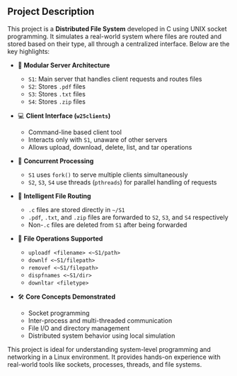## Project Description

This project is a **Distributed File System** developed in C using UNIX socket programming. It simulates a real-world system where files are routed and stored based on their type, all through a centralized interface. Below are the key highlights:

- 📁 **Modular Server Architecture**  
  - `S1`: Main server that handles client requests and routes files  
  - `S2`: Stores `.pdf` files  
  - `S3`: Stores `.txt` files  
  - `S4`: Stores `.zip` files  

- 💻 **Client Interface (`w25clients`)**  
  - Command-line based client tool  
  - Interacts only with `S1`, unaware of other servers  
  - Allows upload, download, delete, list, and tar operations

- 🔁 **Concurrent Processing**  
  - `S1` uses `fork()` to serve multiple clients simultaneously  
  - `S2`, `S3`, `S4` use threads (`pthreads`) for parallel handling of requests

- 🧠 **Intelligent File Routing**  
  - `.c` files are stored directly in `~/S1`  
  - `.pdf`, `.txt`, and `.zip` files are forwarded to `S2`, `S3`, and `S4` respectively  
  - Non-`.c` files are deleted from `S1` after being forwarded

- 📂 **File Operations Supported**  
  - `uploadf <filename> <~S1/path>`  
  - `downlf <~S1/filepath>`  
  - `removef <~S1/filepath>`  
  - `dispfnames <~S1/dir>`  
  - `downltar <filetype>`

- 🛠 **Core Concepts Demonstrated**  
  - Socket programming  
  - Inter-process and multi-threaded communication  
  - File I/O and directory management  
  - Distributed system behavior using local simulation

This project is ideal for understanding system-level programming and networking in a Linux environment. It provides hands-on experience with real-world tools like sockets, processes, threads, and file systems.
